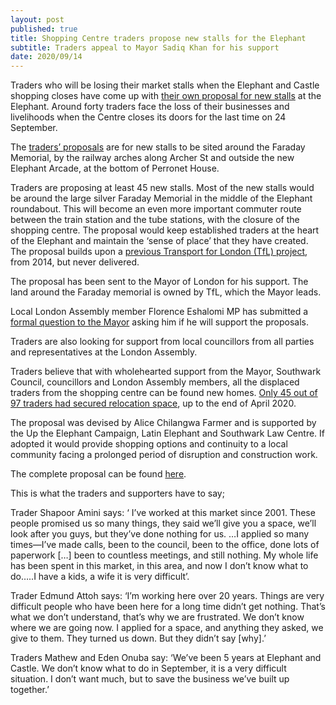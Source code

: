 ```yaml
---
layout: post
published: true
title: Shopping Centre traders propose new stalls for the Elephant
subtitle: Traders appeal to Mayor Sadiq Khan for his support
date: 2020/09/14
---
```

Traders who will be losing their market stalls when the Elephant and Castle shopping closes have come up with [their own proposal for new stalls](https://latinelephant.org/elephant-castle-relocation-proposal/) at the Elephant. Around forty traders face the loss of their businesses and livelihoods when the Centre closes its doors for the last time on 24 September.

The [traders’ proposals](https://latinelephant.org/elephant-castle-relocation-proposal/) are for new stalls to be sited around the Faraday Memorial, by the railway arches along Archer St and outside the new Elephant Arcade, at the bottom of Perronet House.

Traders are proposing at least 45 new stalls.  Most of the new stalls would be around the large silver Faraday Memorial in the middle of the Elephant roundabout. This will become an even more important commuter route between the train station and the tube stations, with the closure of the shopping centre.  The proposal would keep established traders at the heart of the Elephant and maintain the ‘sense of place’ that they have created.  The proposal builds upon a [previous Transport for London (TfL) project](https://www.london-se1.co.uk/news/view/7961), from 2014, but never delivered.

The proposal has been sent to the Mayor of London for his support.  The land around the Faraday memorial is owned by TfL, which the Mayor leads.

Local London Assembly member Florence Eshalomi MP has submitted a [formal question to the Mayor](https://twitter.com/se1/status/1303737672565960706/photo/1) asking him if he will support the proposals.

Traders are also looking for support from local councillors from all parties and representatives at the London Assembly.

Traders believe that with wholehearted support from the Mayor, Southwark Council, councillors and London Assembly members, all the displaced traders from the shopping centre can be found new homes. [Only 45 out of 97 traders had secured relocation space](http://35percent.org/2020-08-31-southwark-responds-to-shopping-centre-campaigners/), up to the end of April 2020.

The proposal was devised by Alice Chilangwa Farmer and is supported by the Up the Elephant Campaign, Latin Elephant and Southwark Law Centre.  If adopted it would provide shopping options and continuity to a local community facing a prolonged period of disruption and construction work.

The complete proposal can be found [here](https://latinelephant.org/elephant-castle-relocation-proposal/).

This is what the traders and supporters have to say;

Trader Shapoor Amini says: ‘ I’ve worked at this market since 2001. These people promised us so many things, they said we’ll give you a space, we’ll look after you guys, but they’ve done nothing for us. …I applied so many times—I’ve made calls, been to the council, been to the office, done lots of paperwork […] been to countless meetings, and still nothing.  My whole life has been spent in this market, in this area, and now I don’t know what to do…..I have a kids, a wife it is very difficult’.

Trader Edmund Attoh says: ‘I’m working here over 20 years. Things are very difficult people who have been here for a long time didn’t get nothing. That’s what we don’t understand, that’s why we are frustrated. We don’t know where we are going now. I applied for a space, and anything they asked, we give to them. They turned us down. But they didn’t say [why].’

Traders Mathew and Eden Onuba say: ‘We’ve been 5 years at Elephant and Castle. We don’t know what to do in September, it is a very difficult situation. I don’t want much, but to save the business we’ve built up together.’


